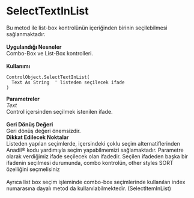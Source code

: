 # SelectTextInList

Bu metod ile list-box kontrolünün içeriğinden birinin seçilebilmesi sağlanmaktadır.\
\
**Uygulandığı Nesneler**\
Combo-Box ve List-Box kontrolleri.\
\
**Kullanımı**

```
ControlObject.SelectTextInList( 
  Text As String  ' listeden seçilecek ifade
)
```

**Parametreler**\
_Text_\
Control içersinden seçilmek istenilen ifade.\
\
**Geri Dönüş Değeri**\
Geri dönüş değeri önemsizdir.\
**Dikkat Edilecek Noktalar**\
Listeden yapılan seçimlerde, içersindeki çoklu seçim alternatiflerinden Anadil® kodu yardımıyla seçim yapabilmemizi sağlamaktadır. Parametre olarak verdiğimiz ifade seçilecek olan ifadedir. Seçilen ifadeden başka bir ifadenin seçilmesi durumunda, combo kontrolün, other styles SORT özelliğini seçmelisiniz\
\
Ayrıca list box seçim işleminde combo-box seçimlerinde kullanılan index numarasına dayalı metod da kullanılabilmektedir. (SelectItemInList)
